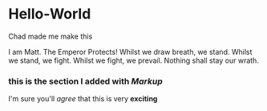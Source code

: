 # Hello-World
Chad made me make this

I am Matt.
The Emperor Protects!
Whilst we draw breath, we stand. Whilst we stand, we fight. Whilst we fight, we prevail. Nothing shall stay our wrath.

### this is the section I added with *Markup*
I'm sure you'll *agree* that this is very **exciting**
